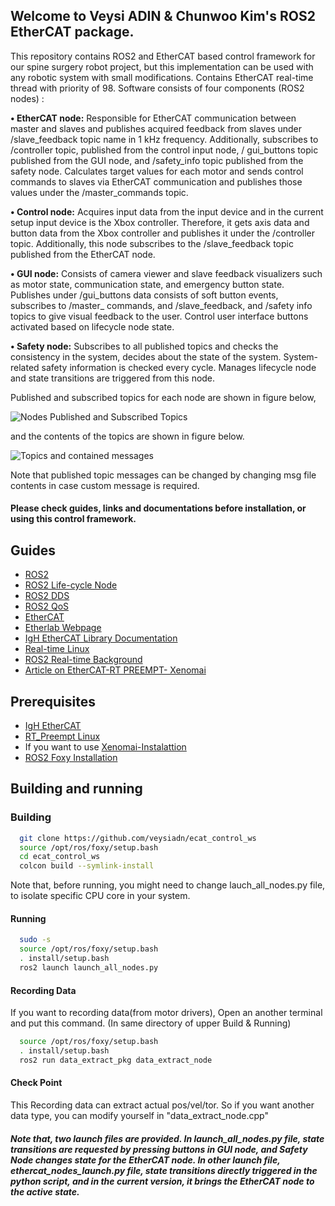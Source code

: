 ## Welcome to Veysi ADIN & Chunwoo Kim's ROS2 EtherCAT package.

  This repository contains ROS2 and EtherCAT based control framework for our spine surgery robot project, but this implementation can be used with any robotic system with small modifications. Contains EtherCAT real-time thread with priority of 98. Software consists of four components (ROS2 nodes) : 
  
**• EtherCAT node:** Responsible for EtherCAT communication between master and slaves and publishes acquired feedback from slaves under /slave_feedback topic name in 1 kHz frequency. Additionally, subscribes to /controller topic, published from the control input node, / gui_buttons topic published from the GUI node, and /safety_info topic published from the safety node. Calculates target values for each motor and sends control commands to slaves via EtherCAT communication and publishes those values under the /master_commands topic. 


**• Control node:** Acquires input data from the input device and in the current setup input device is the Xbox controller. Therefore, it gets axis data and button data from the Xbox controller and publishes it under the /controller topic. Additionally, this node subscribes to the /slave_feedback topic published from the EtherCAT node.


**• GUI node:** Consists of camera viewer and slave feedback visualizers such as motor state, communication state, and emergency button state. Publishes under /gui_buttons data consists of soft button events, subscribes to /master_ commands, and /slave_feedback, and /safety info topics to give visual feedback to the user. Control user interface buttons activated based on lifecycle node state.

**• Safety node:** Subscribes to all published topics and checks the consistency in the system, decides about the state of the system. System-related safety information is checked every cycle. Manages lifecycle node and state transitions are triggered from this node.

Published and subscribed topics for each node are shown in figure below,

![Nodes Published and Subscribed Topics](https://raw.githubusercontent.com/veysiadn/ecat_control_ws/master/docs/img/node_pu_sub_topics.jpg)

 and the contents of the topics are shown in figure below.
  
![Topics and contained messages](https://raw.githubusercontent.com/veysiadn/ecat_control_ws/master/docs/img/topic_msgs.jpg)

Note that published topic messages can be changed by changing msg file contents in case custom message is required.

#### Please check guides, links and documentations before installation, or using this control framework.

## Guides

- [ROS2](https://docs.ros.org/en/foxy/index.html)
- [ROS2 Life-cycle Node](https://design.ros2.org/articles/node_lifecycle.html)
- [ROS2 DDS](https://design.ros2.org/articles/ros_on_dds.html)
- [ROS2 QoS](https://design.ros2.org/articles/qos_deadline_liveliness_lifespan.html)
- [EtherCAT](https://www.ethercat.org/en/technology.html)
- [Etherlab Webpage](https://www.etherlab.org/en/ethercat/index.php)
- [IgH EtherCAT Library Documentation](https://www.etherlab.org/download/ethercat/ethercat-1.5.2.pdf)
- [Real-time Linux](https://wiki.linuxfoundation.org/realtime/documentation/technical_basics/start)
- [ROS2 Real-time Background](https://design.ros2.org/articles/realtime_background.html)
- [Article on EtherCAT-RT PREEMPT- Xenomai](https://www.ripublication.com/ijaer17/ijaerv12n21_94.pdf)

## Prerequisites
- [IgH EtherCAT](https://github.com/veysiadn/IgHEtherCATImplementation)
- [RT_Preempt Linux](https://github.com/veysiadn/RT_PREEMPT_INSTALL)
- If you want to use [Xenomai-Instalattion](https://github.com/veysiadn/xenomai-install)
- [ROS2 Foxy Installation](https://docs.ros.org/en/foxy/Installation/Ubuntu-Install-Debians.html)

## Building and running
### Building  
```sh
  git clone https://github.com/veysiadn/ecat_control_ws
  source /opt/ros/foxy/setup.bash
  cd ecat_control_ws
  colcon build --symlink-install
```
Note that, before running, you might need to change lauch_all_nodes.py file, to isolate specific CPU core in your system.
#### Running
```sh
  sudo -s
  source /opt/ros/foxy/setup.bash
  . install/setup.bash
  ros2 launch launch_all_nodes.py
```
#### Recording Data
If you want to recording data(from motor drivers), Open an another terminal and put this command.
(In same directory of upper Build & Running)
```sh
  source /opt/ros/foxy/setup.bash
  . install/setup.bash
  ros2 run data_extract_pkg data_extract_node
```
#### Check Point
This Recording data can extract actual pos/vel/tor. So if you want another data type, you can modify yourself in "data_extract_node.cpp"
  
##### Note that, two launch files are provided. In launch_all_nodes.py file, state transitions are requested by pressing buttons in GUI node, and Safety Node changes state for the EtherCAT node. In other launch file, ethercat_nodes_launch.py file, state transitions directly triggered in the python script, and in the current version, it brings the EtherCAT node to the active state.
